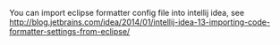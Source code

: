 You can import eclipse formatter config file into intellij idea, see http://blog.jetbrains.com/idea/2014/01/intellij-idea-13-importing-code-formatter-settings-from-eclipse/
